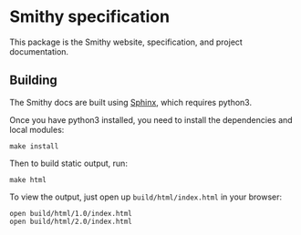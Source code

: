 # Smithy specification

This package is the Smithy website, specification, and project documentation.


## Building

The Smithy docs are built using [Sphinx](https://www.sphinx-doc.org/en/master),
which requires python3.

Once you have python3 installed, you need to install the dependencies and local
modules:

```
make install
```

Then to build static output, run:

```
make html
```

To view the output, just open up `build/html/index.html` in your browser:

```
open build/html/1.0/index.html
open build/html/2.0/index.html
```
